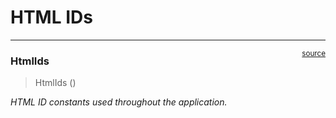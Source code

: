 # HTML IDs


<!-- WARNING: THIS FILE WAS AUTOGENERATED! DO NOT EDIT! -->

------------------------------------------------------------------------

<a
href="https://github.com/cj-mills/cjm-fasthtml-sysmon/blob/main/cjm_fasthtml_sysmon/core/html_ids.py#L9"
target="_blank" style="float:right; font-size:smaller">source</a>

### HtmlIds

>  HtmlIds ()

*HTML ID constants used throughout the application.*
